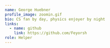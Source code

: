 ```yaml
---
name: George Huebner
profile_image: zoomin.gif
bio: CS fan by day, physics enjoyer by night
links:
  - name: github
    link: https://github.com/Feyorsh
role: Helper
---
```

